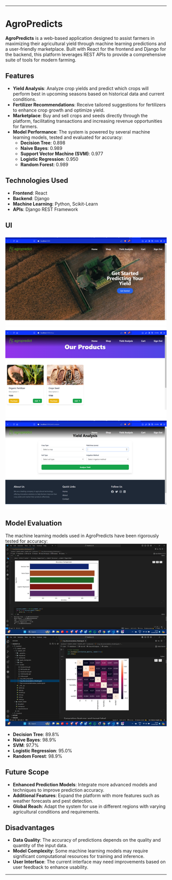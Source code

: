 
---

# AgroPredicts

**AgroPredicts** is a web-based application designed to assist farmers in maximizing their agricultural yield through machine learning predictions and a user-friendly marketplace. Built with React for the frontend and Django for the backend, this platform leverages REST APIs to provide a comprehensive suite of tools for modern farming.

## Features

- **Yield Analysis**: Analyze crop yields and predict which crops will perform best in upcoming seasons based on historical data and current conditions.
- **Fertilizer Recommendations**: Receive tailored suggestions for fertilizers to enhance crop growth and optimize yield.
- **Marketplace**: Buy and sell crops and seeds directly through the platform, facilitating transactions and increasing revenue opportunities for farmers.
- **Model Performance**: The system is powered by several machine learning models, tested and evaluated for accuracy:
  - **Decision Tree**: 0.898
  - **Naive Bayes**: 0.989
  - **Support Vector Machine (SVM)**: 0.977
  - **Logistic Regression**: 0.950
  - **Random Forest**: 0.989

## Technologies Used

- **Frontend**: React
- **Backend**: Django
- **Machine Learning**: Python, Scikit-Learn
- **APIs**: Django REST Framework

## UI
![Home](img/home.png)
![Cart](img/cart.png)
![Yield Analysis](img/Yield%20Analysis.png)
## Model Evaluation

The machine learning models used in AgroPredicts have been rigorously tested for accuracy:
![Accuracy](img/accuracy.png)
![Heatmap](img/Heatmap.png)

- **Decision Tree**: 89.8%
- **Naive Bayes**: 98.9%
- **SVM**: 97.7%
- **Logistic Regression**: 95.0%
- **Random Forest**: 98.9%

## Future Scope

- **Enhanced Prediction Models**: Integrate more advanced models and techniques to improve prediction accuracy.
- **Additional Features**: Expand the platform with more features such as weather forecasts and pest detection.
- **Global Reach**: Adapt the system for use in different regions with varying agricultural conditions and requirements.

## Disadvantages

- **Data Quality**: The accuracy of predictions depends on the quality and quantity of the input data.
- **Model Complexity**: Some machine learning models may require significant computational resources for training and inference.
- **User Interface**: The current interface may need improvements based on user feedback to enhance usability.

---

